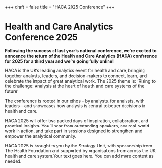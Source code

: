 +++
draft = false
title = "HACA 2025 Conference"
+++

# Health and Care Analytics Conference 2025

**Following the success of last year’s national conference, we’re excited to announce the return of the Health and Care Analytics (HACA) conference for 2025 for a third year and we’re going fully online!**

<div class="split-text-image">
  <div class="split-text left">
<p> HACA is the UK’s leading analytics event for health and care, bringing together analysts, leaders, and decision-makers to connect, learn, and celebrate the impact of great analytical work. The 2025 theme is:
‘Rising to the challenge: Analysis at the heart of health and care systems of the future’

The conference is rooted in our ethos - by analysts, for analysts, with leaders - and showcases how analysis is central to better decisions in health and care.

HACA 2025 will offer two packed days of inspiration, collaboration, and practical insights. You’ll hear from outstanding speakers, see real-world work in action, and take part in sessions designed to strengthen and empower the analytical community.

HACA 2025 is brought to you by the Strategy Unit, with sponsorship from The Health Foundation and supported by organisations from across the UK health and care system.Your text goes here. You can add more content as needed.</p>
  </div>
  <div class="split-image right" style="background-image: url('/img/Website icon. Announcement.png');"></div>
</div>






